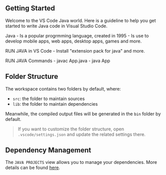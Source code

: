 ## Getting Started

Welcome to the VS Code Java world. Here is a guideline to help you get started to write Java code in Visual Studio Code.

Java - Is a popular progrmming language, created in 1995
     - Is use to develop mobile apps, web apps, desktop apps, games and more.

RUN JAVA in VS Code 
     - Install "extension pack for java" and more.

RUN JAVA Commands
     - javac App.java
     - java App

## Folder Structure

The workspace contains two folders by default, where:

- `src`: the folder to maintain sources
- `lib`: the folder to maintain dependencies

Meanwhile, the compiled output files will be generated in the `bin` folder by default.

> If you want to customize the folder structure, open `.vscode/settings.json` and update the related settings there.

## Dependency Management

The `JAVA PROJECTS` view allows you to manage your dependencies. More details can be found [here](https://github.com/microsoft/vscode-java-dependency#manage-dependencies).
